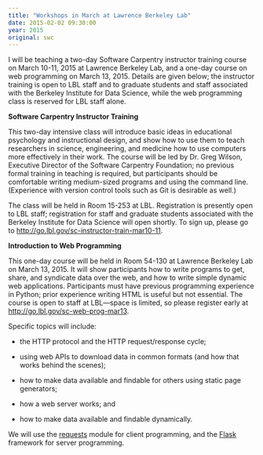 ```yaml
---
title: "Workshops in March at Lawrence Berkeley Lab"
date: 2015-02-02 09:30:00
year: 2015
original: swc
---
```

<p>
  I will be teaching a two-day Software Carpentry instructor training course on March 10-11, 2015 at Lawrence Berkeley Lab,
  and a one-day course on web programming on March 13, 2015.
  Details are given below;
  the instructor training is open to LBL staff and to graduate students and staff associated with
  the Berkeley Institute for Data Science,
  while the web programming class is reserved for LBL staff alone.
</p>
<p><strong>Software Carpentry Instructor Training</strong></p>
<p>
  This two-day intensive class will introduce basic ideas in educational psychology and instructional design,
  and show how to use them to teach researchers in science, engineering, and medicine how to use computers more effectively in their work.
  The course will be led by Dr. Greg Wilson, Executive Director of the Software Carpentry Foundation;
  no previous formal training in teaching is required,
  but participants should be comfortable writing medium-sized programs and using the command line.
  (Experience with version control tools such as Git is desirable as well.)
</p>
<p>
  The class will be held in Room 15-253 at LBL.
  Registration is presently open to LBL staff;
  registration for staff and graduate students associated with the Berkeley Institute for Data Science
  will open shortly.
  To sign up,
  please go to <a href="http://go.lbl.gov/sc-instructor-train-mar10-11">http://go.lbl.gov/sc-instructor-train-mar10-11</a>.
</p>
<p><strong>Introduction to Web Programming</strong></p>
<p>
  This one-day course will be held in Room 54-130 at Lawrence Berkeley Lab on March 13, 2015.
  It will show participants how to write programs to get, share, and syndicate data over the web,
  and how to write simple dynamic web applications.
  Participants must have previous programming experience in Python;
  prior experience writing HTML is useful but not essential.
  The course is open to staff at LBL&mdash;space is limited,
  so please register early at <a href="http://go.lbl.gov/sc-web-prog-mar13">http://go.lbl.gov/sc-web-prog-mar13</a>.
</p>
<p>
  Specific topics will include:
</p>
<ul>
  <li>
    <p>
      the HTTP protocol and the HTTP request/response cycle;
    </p>
  </li>
  <li>
    <p>
      using web APIs to download data in common formats (and how that works behind the scenes);
    </p>
  </li>
  <li>
    <p>
      how to make data available and findable for others using static page generators;
    </p>
  </li>
  <li>
    <p>
      how a web server works; and
    </p>
  </li>
  <li>
    <p>
      how to make data available and findable dynamically.
    </p>
  </li>
</ul>
<p>
  We will use the <a href="https://pypi.python.org/pypi/requests">requests</a> module for client programming,
  and the <a href="http://flask.pocoo.org/">Flask</a> framework for server programming.
</p>
